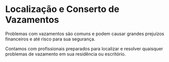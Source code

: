 

# Localização e Conserto de Vazamentos

Problemas com vazamentos são comuns e podem causar grandes prejuízos financeiros e até risco para sua segurança.

Contamos com profissionais preparados para localizar e resolver quaisquer problemas de vazamento em sua residência ou escritório.
